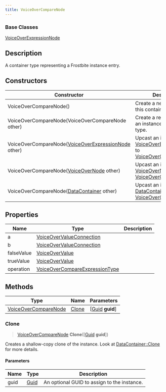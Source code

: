 ```yaml
---
title: VoiceOverCompareNode
---
```

### Base Classes

[VoiceOverExpressionNode](/vext/ref/fb/voiceoverexpressionnode/)

## Description

A container type representing a Frostbite instance entry.

## Constructors

| Constructor                                                                     | Description                                                                                                                     |
| ------------------------------------------------------------------------------- | ------------------------------------------------------------------------------------------------------------------------------- |
| VoiceOverCompareNode()                                                          | Create a new instance of this container type.                                                                                   |
| VoiceOverCompareNode(VoiceOverCompareNode other)                                | Create a reference copy of an instance of the same type.                                                                        |
| VoiceOverCompareNode([VoiceOverExpressionNode](/vext/ref/fb/voiceoverexpressionnode/) other)  | Upcast an instance of type [VoiceOverExpressionNode](/vext/ref/fb/voiceoverexpressionnode/) to [VoiceOverCompareNode](/vext/ref/fb/voiceovercomparenode/).  |
| VoiceOverCompareNode([VoiceOverNode](/vext/ref/fb/voiceovernode/) other)                      | Upcast an instance of type [VoiceOverNode](/vext/ref/fb/voiceovernode/) to [VoiceOverCompareNode](/vext/ref/fb/voiceovercomparenode/).                      |
| VoiceOverCompareNode([DataContainer](/vext/ref/shared/class/datacontainer) other) | Upcast an instance of type [DataContainer](/vext/ref/shared/class/datacontainer) to [VoiceOverCompareNode](/vext/ref/fb/voiceovercomparenode/). |

## Properties

| Name       | Type                                                             | Description |
| ---------- | ---------------------------------------------------------------- | ----------- |
| a          | [VoiceOverValueConnection](/vext/ref/fb/voiceovervalueconnection/)             |             |
| b          | [VoiceOverValueConnection](/vext/ref/fb/voiceovervalueconnection/)             |             |
| falseValue | [VoiceOverValue](/vext/ref/fb/voiceovervalue/)                                 |             |
| trueValue  | [VoiceOverValue](/vext/ref/fb/voiceovervalue/)                                 |             |
| operation  | [VoiceOverCompareExpressionType](/vext/ref/fb/voiceovercompareexpressiontype/) |             |

## Methods

| Type                                         | Name            | Parameters                                     |
| -------------------------------------------- | --------------- | ---------------------------------------------- |
| [VoiceOverCompareNode](/vext/ref/fb/voiceovercomparenode/) | [Clone](#clone) | \[[Guid](/vext/ref/shared/class/guid) **guid**\] |

### Clone

> [VoiceOverCompareNode](/vext/ref/fb/voiceovercomparenode/) **Clone**(\[[Guid](/vext/ref/shared/class/guid) **guid**\])

Creates a shallow-copy clone of the instance. Look at [DataContainer::Clone](/vext/ref/shared/class/datacontainer#clone) for more details.

#### Parameters

| Name | Type         | Description                                 |
| ---- | ------------ | ------------------------------------------- |
| guid | [Guid](/vext/ref/shared/class/guid/) | An optional GUID to assign to the instance. |
